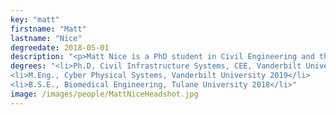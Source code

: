 ```yaml
---
key: "matt"
firstname: "Matt"
lastname: "Nice"
degreedate: 2018-05-01
description: "<p>Matt Nice is a PhD student in Civil Engineering and the Insitute for Software Integrated Systems at Vanderbilt University. He earned his M.Eng in Cyber-Physical Systems at Vanderbilt University. He earned his B.S.E. at Tulane University. His research interests are broadly in transportation cyber-physical systems. That includes autonomous vehicles, sensor networks, and human-in-the-loop systems. He is focused on empirical successes from research ideas.</p>"
degrees: "<li>Ph.D, Civil Infrastructure Systems, CEE, Vanderbilt University 2024 (expected)</li>
<li>M.Eng., Cyber Physical Systems, Vanderbilt University 2019</li>
<li>B.S.E., Biomedical Engineering, Tulane University 2018</li>"
image: /images/people/MattNiceHeadshot.jpg
---
```

